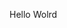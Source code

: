 Hello Wolrd









































































































































































































































































































































































































































































































































































































































































































































































































































































































































































































































































































































































































































































































































































































































































































































































































































































































































































































































































































































































































































































































































































































































































































































































































































































































































































































































































































































































































































































































































































































































































































































































































































































































































































































































































































































































































































































































































































































































































































































































































































































































































































































































































































































































































































































































































































































































































































































































































































